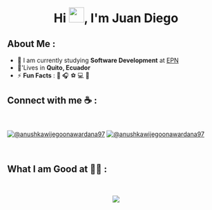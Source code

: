 
<h1 align="center">Hi <img src="https://media.giphy.com/media/hvRJCLFzcasrR4ia7z/giphy.gif" width="35">, I'm Juan Diego </h1>

## About Me :

- 🏢 I am currently studying **Software Development** at [EPN](https://www.epn.edu.ec/)
- 🏡'Lives in **Quito, Ecuador**
- ⚡ **Fun Facts** : 🍔 🎧 ⚽ 💻 🚵

## Connect with me ☕ :

<br>

[![@anushkawijegoonawardana97](https://img.icons8.com/fluency/48/000000/instagram-new.png "@anushkawijegoonawardana97")](https://www.instagram.com/diego_crdova/) [![@anushkawijegoonawardana97](https://img.icons8.com/fluency/48/000000/linkedin.png "@anushkawijegoonawardana97")](https://www.linkedin.com/in/juan-diego-gualotu%C3%B1a-cordova-a93016296/)

<br>

## What I am Good at 🧑‍💻 :

<br>
<p align="center">
  <a href="https://skillicons.dev">
    <img src = "https://skillicons.dev/icons?i=git,html,css,js,java,spring,idea,maven,linuxl&theme=light" />
  </a>
</p>

<br>



